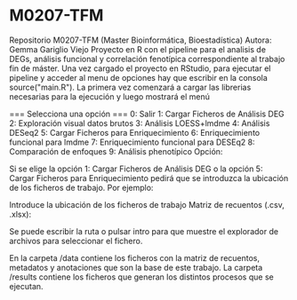 # M0207-TFM
Repositorio M0207-TFM (Master Bioinformática, Bioestadística)
Autora: Gemma Gariglio Viejo
Proyecto en R con el pipeline para el analisis de DEGs, análisis
funcional y correlación fenotípica correspondiente al trabajo fin
de máster.
Una vez cargado el proyecto en RStudio, para ejecutar el pipeline 
y acceder al menu de opciones hay que escribir en la consola
source("main.R"). La primera vez comenzará a cargar las librerias 
necesarias para la ejecución y luego mostrará el menú

=== Selecciona una opción ===
0: Salir
1: Cargar Ficheros de Análisis DEG
2: Exploración visual datos brutos
3: Análisis LOESS+lmdme
4: Análisis DESeq2
5: Cargar Ficheros para Enriquecimiento
6: Enriquecimiento funcional para lmdme
7: Enriquecimiento funcional para DESEq2
8: Comparación de enfoques
9: Análisis phenotípico
Opción:

Si se elige la opción 1: Cargar Ficheros de Análisis DEG o la opción 
5: Cargar Ficheros para Enriquecimiento pedirá que se introduzca la
ubicación de los ficheros de trabajo. Por ejemplo:

Introduce la ubicación de los ficheros de trabajo
Matriz de recuentos (.csv, .xlsx):

Se puede escribir la ruta o pulsar intro para que muestre el explorador 
de archivos para seleccionar el fichero.

En la carpeta /data contiene los ficheros con la matriz de recuentos, metadatos
y anotaciones que son la base de este trabajo. La carpeta /results contiene los ficheros 
que generan los distintos procesos que se ejecutan.
